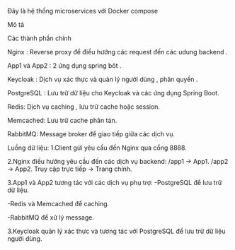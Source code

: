 Đây là hệ thống microservices với Docker compose 

Mô tả 

Các thành phần chính 

Nginx : Reverse proxy để điều hướng các request đến các udung backend .

App1 và App2 : 2 ứng dụng spring bôt .

Keycloak : Dịch vụ xác thực và quản lý người dùng , phân quyền  .

PostgreSQL : Lưu trữ dữ liệu cho Keycloak và các ứng dụng Spring Boot.

Redis: Dịch vụ caching , lưu trữ cache hoặc session.

Memcached: Lưu trữ cache phân tán.

RabbitMQ: Message broker để giao tiếp giữa các dịch vụ.

Luồng dữ liệu:
1.Client gửi yêu cầu đến Nginx qua cổng 8888.

2.Nginx điều hướng yêu cầu đến các dịch vụ backend:
/app1 → App1.
/app2 → App2.
Truy cập trực tiếp → Trang chính.

3.App1 và App2 tương tác với các dịch vụ phụ trợ:
-PostgreSQL để lưu trữ dữ liệu.

-Redis và Memcached để caching.

-RabbitMQ để xử lý message.

3.Keycloak quản lý xác thực và tương tác với PostgreSQL để lưu trữ dữ liệu người dùng.
